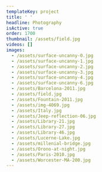 ```yaml
---
templateKey: project
title: ' '
headline: Photography
isActive: true
order: 1700
thumbnail: /assets/field.jpg
videos: []
images:
  - /assets/surface-uncanny-0.jpg
  - /assets/surface-uncanny-1.jpg
  - /assets/surface-uncanny-2.jpg
  - /assets/surface-uncanny-3.jpg
  - /assets/surface-uncanny-4.jpg
  - /assets/surface-uncanny-6.jpg
  - /assets/Barcelona-2011.jpg
  - /assets/field.jpg
  - /assets/Fountain-2011.jpg
  - /assets/img-4069.jpg
  - /assets/Italy.jpg
  - /assets/Jeep-reflection-06.jpg
  - /assets/Library-21.jpg
  - /assets/Library-27.jpg
  - /assets/Library-46.jpg
  - /assets/Lucerne-Lake.jpg
  - /assets/millenial-bridge.jpg
  - /assets/Orono-at-night.jpg
  - /assets/Paris-2010.jpg
  - /assets/Worcester-MA-200.jpg
---
```


